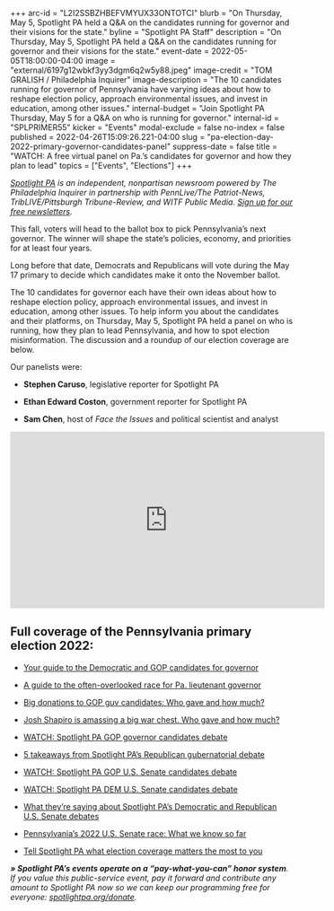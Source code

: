 +++
arc-id = "L2I2SSBZHBEFVMYUX33ONTOTCI"
blurb = "On Thursday, May 5, Spotlight PA held a Q&A on the candidates running for governor and their visions for the state."
byline = "Spotlight PA Staff"
description = "On Thursday, May 5, Spotlight PA held a Q&A on the candidates running for governor and their visions for the state."
event-date = 2022-05-05T18:00:00-04:00
image = "external/6197g12wbkf3yy3dgm6q2w5y88.jpeg"
image-credit = "TOM GRALISH / Philadelphia Inquirer"
image-description = "The 10 candidates running for governor of Pennsylvania have varying ideas about how to reshape election policy, approach environmental issues, and invest in education, among other issues."
internal-budget = "Join Spotlight PA Thursday, May 5 for a Q&A on who is running for governor."
internal-id = "SPLPRIMER55"
kicker = "Events"
modal-exclude = false
no-index = false
published = 2022-04-26T15:09:26.221-04:00
slug = "pa-election-day-2022-primary-governor-candidates-panel"
suppress-date = false
title = "WATCH: A free virtual panel on Pa.’s candidates for governor and how they plan to lead"
topics = ["Events", "Elections"]
+++

<a href="https://www.spotlightpa.org/"><i>Spotlight PA</i></a><i> is an independent, nonpartisan newsroom powered by The Philadelphia Inquirer in partnership with PennLive/The Patriot-News, TribLIVE/Pittsburgh Tribune-Review, and WITF Public Media. </i><a href="https://www.spotlightpa.org/newsletters"><i>Sign up for our free newsletters</i></a><i>.</i>

This fall, voters will head to the ballot box to pick Pennsylvania’s next governor. The winner will shape the state’s policies, economy, and priorities for at least four years.

Long before that date, Democrats and Republicans will vote during the May 17 primary to decide which candidates make it onto the November ballot.

The 10 candidates for governor each have their own ideas about how to reshape election policy, approach environmental issues, and invest in education, among other issues. To help inform you about the candidates and their platforms, on Thursday, May 5, Spotlight PA held a panel on who is running, how they plan to lead Pennsylvania, and how to spot election misinformation. The discussion and a roundup of our election coverage are below.

Our panelists were:

- <b>Stephen Caruso</b>, legislative reporter for Spotlight PA

- <b>Ethan Edward Coston</b>, government reporter for Spotlight PA

- <b>Sam Chen</b>, host of <i>Face the Issues</i> and political scientist and analyst

<iframe width="560" height="315" src="https://www.youtube.com/embed/8GTO0oOBb0E" title="YouTube video player" frameborder="0" allow="accelerometer; autoplay; clipboard-write; encrypted-media; gyroscope; picture-in-picture" allowfullscreen></iframe>

## <b>Full coverage of the Pennsylvania primary election 2022:</b>

- <a href="https://www.spotlightpa.org/news/2022/04/pa-primary-governor-election-2022-candidates-guide/">Your guide to the Democratic and GOP candidates for governor</a>

- <a href="https://www.spotlightpa.org/news/2022/04/pennsylvania-lieutenant-governor-2022-election-guide/">A guide to the often-overlooked race for Pa. lieutenant governor</a>

- <a href="https://www.spotlightpa.org/news/2022/04/pa-primary-governor-election-2022-candidates-fundraising-donations/">Big donations to GOP guv candidates: Who gave and how much?</a>

- <a href="https://www.spotlightpa.org/news/2022/04/pa-election-day-2022-primary-josh-shapiro-fundraising/">Josh Shapiro is amassing a big war chest. Who gave and how much?</a>

- <a href="https://www.spotlightpa.org/news/2022/04/pa-primary-election-2022-gop-governor-debate-watch/">WATCH: Spotlight PA GOP governor candidates debate</a>

- <a href="https://www.spotlightpa.org/news/2022/04/pennsylvania-primary-election-2022-republican-governor-debate-takeaways/">5 takeaways from Spotlight PA’s Republican gubernatorial debate</a>

- <a href="https://www.spotlightpa.org/news/2022/04/pa-primary-election-2022-republican-senate-debate-watch/">WATCH: Spotlight PA GOP U.S. Senate candidates debate</a>

- <a href="https://www.spotlightpa.org/news/2022/04/pa-primary-election-2022-democrat-senate-debate-watch/">WATCH: Spotlight PA DEM U.S. Senate candidates debate</a>

- <a href="https://www.spotlightpa.org/news/2022/04/pa-election-day-2022-primary-us-senate-debate-coverage/">What they’re saying about Spotlight PA’s Democratic and Republican U.S. Senate debates</a>

- <a href="https://www.spotlightpa.org/news/2021/07/pa-2022-senate-race-candidates/">Pennsylvania’s 2022 U.S. Senate race: What we know so far</a>

- <a href="https://www.spotlightpa.org/news/2022/02/pennsylvania-election-2022-questions-answers/">Tell Spotlight PA what election coverage matters the most to you</a>

<i><b>» Spotlight PA’s events operate on a “pay-what-you-can” honor system</b></i><i>. If you value this public-service event, pay it forward and contribute any amount to Spotlight PA now so we can keep our programming free for everyone: </i><a href="http://spotlightpa.org/donate"><i>spotlightpa.org/donate</i></a><i>.</i>

<script src="https://www.spotlightpa.org/embed.js" async></script><div data-spl-embed-version="1" data-spl-src="https://www.spotlightpa.org/embeds/donate/"></div>
